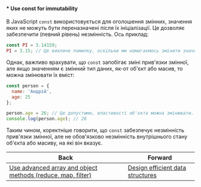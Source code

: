 #### * Use const for immutability

В JavaScript `const` використовується для оголошення змінних, значення яких не можуть бути переназначені після їх ініціалізації. Це дозволяє забезпечити (певний рівень) незмінність. Ось приклад:

```javascript
const PI = 3.14159;
PI = 3.15; // Це викличе помилку, оскільки ми намагаємось змінити значення, оголошене через const.
```

Однак, важливо врахувати, що `const` запобігає зміні прив'язки змінної, але якщо значенням є змінний тип даних, як-от об'єкт або масив, то можна змінювати їх вміст:

```javascript
const person = {
  name: 'Андрій',
  age: 25
};

person.age = 26; // Це допустимо, властивості об'єкта можна змінювати.
console.log(person.age); // 26
```

Таким чином, коректніше говорити, що `const` забезпечує незмінність прив'язки змінної, але не обов'язково незмінність внутрішнього стану об'єкта або масиву, на які він вказує.

| Back | Forward |
|---|---|
| [Use advanced array and object methods (reduce, map, filter)](/ua/middle/javascript/use-advanced-array-and-object-methods-like-reduce-map-filter.md)  | [Design efficient data structures](/ua/middle/javascript/design-efficient-data-structures.md) |